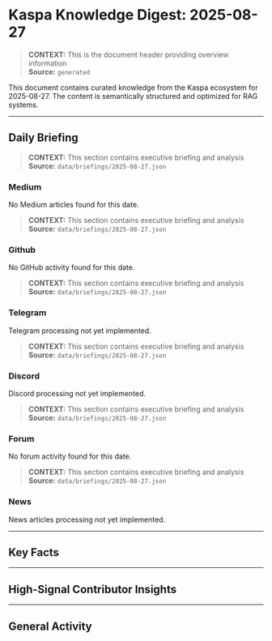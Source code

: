 # Kaspa Knowledge Digest: 2025-08-27

> **CONTEXT:** This is the document header providing overview information  
> **Source:** `generated`

This document contains curated knowledge from the Kaspa ecosystem
for 2025-08-27. The content is semantically structured and optimized
for RAG systems.

---

## Daily Briefing

> **CONTEXT:** This section contains executive briefing and analysis  
> **Source:** `data/briefings/2025-08-27.json`

### Medium

No Medium articles found for this date.

> **CONTEXT:** This section contains executive briefing and analysis  
> **Source:** `data/briefings/2025-08-27.json`

### Github

No GitHub activity found for this date.

> **CONTEXT:** This section contains executive briefing and analysis  
> **Source:** `data/briefings/2025-08-27.json`

### Telegram

Telegram processing not yet implemented.

> **CONTEXT:** This section contains executive briefing and analysis  
> **Source:** `data/briefings/2025-08-27.json`

### Discord

Discord processing not yet implemented.

> **CONTEXT:** This section contains executive briefing and analysis  
> **Source:** `data/briefings/2025-08-27.json`

### Forum

No forum activity found for this date.

> **CONTEXT:** This section contains executive briefing and analysis  
> **Source:** `data/briefings/2025-08-27.json`

### News

News articles processing not yet implemented.

---

## Key Facts



---

## High-Signal Contributor Insights



---

## General Activity

